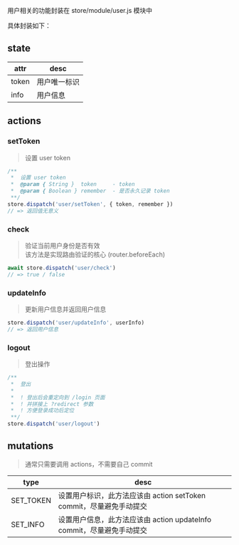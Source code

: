用户相关的功能封装在 store/module/user.js 模块中

具体封装如下：

## state
 attr  | desc
 ----- | -----
 token | 用户唯一标识
 info  | 用户信息
 
## actions

### setToken
> 设置 user token

```javascript
/**
 *  设置 user token
 *  @param { String }  token     - token
 *  @param { Boolean } remember  - 是否永久记录 token
 **/
store.dispatch('user/setToken', { token, remember })
// => 返回值无意义
```
 
### check
> 验证当前用户身份是否有效 <br/>
> 该方法是实现路由验证的核心 (router.beforeEach)

```javascript
await store.dispatch('user/check')
// => true / false
```

### updateInfo
> 更新用户信息并返回用户信息

```javascript
store.dispatch('user/updateInfo', userInfo)
// => 返回用户信息
```

### logout
> 登出操作

```javascript
/**
 *  登出
 *
 *  ! 登出后会重定向到 /login 页面
 *  ! 并拼接上 ?redirect 参数
 *  ! 方便登录成功后定位
 **/
store.dispatch('user/logout')
```

## mutations
> 通常只需要调用 actions，不需要自己 commit

 type      | desc
 --------- | ----------------------------------------------------
 SET_TOKEN | 设置用户标识，此方法应该由 action setToken commit，尽量避免手动提交
 SET_INFO  | 设置用户信息，此方法应该由 action updateInfo commit，尽量避免手动提交